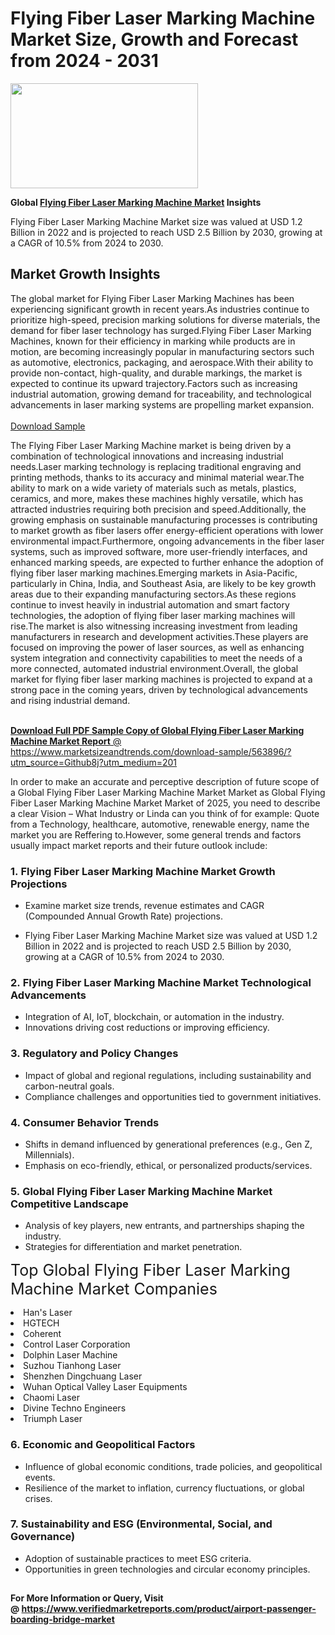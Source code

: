 <H1>Flying Fiber Laser Marking Machine Market Size, Growth and Forecast from 2024 - 2031</H1><img class="aligncenter size-medium wp-image-584254" src="https://thirdeyenews.in/wp-content/uploads/2024/09/Global-Market-Research-300x168.jpeg" alt="" width="300" height="168" /><p><strong>Global&nbsp;<a href="https://www.marketsizeandtrends.com/download-sample/563896/?utm_source=Github8j?utm_medium=201">Flying Fiber Laser Marking Machine Market</a> Insights</strong></p><p>Flying Fiber Laser Marking Machine Market size was valued at USD 1.2 Billion in 2022 and is projected to reach USD 2.5 Billion by 2030, growing at a CAGR of 10.5% from 2024 to 2030.</p><p><h2>Market Growth Insights</h2> <p>The global market for Flying Fiber Laser Marking Machines has been experiencing significant growth in recent years.As industries continue to prioritize high-speed, precision marking solutions for diverse materials, the demand for fiber laser technology has surged.Flying Fiber Laser Marking Machines, known for their efficiency in marking while products are in motion, are becoming increasingly popular in manufacturing sectors such as automotive, electronics, packaging, and aerospace.With their ability to provide non-contact, high-quality, and durable markings, the market is expected to continue its upward trajectory.Factors such as increasing industrial automation, growing demand for traceability, and technological advancements in laser marking systems are propelling market expansion.<br><br> <a href="#">Download Sample</a></p> <p>The Flying Fiber Laser Marking Machine market is being driven by a combination of technological innovations and increasing industrial needs.Laser marking technology is replacing traditional engraving and printing methods, thanks to its accuracy and minimal material wear.The ability to mark on a wide variety of materials such as metals, plastics, ceramics, and more, makes these machines highly versatile, which has attracted industries requiring both precision and speed.Additionally, the growing emphasis on sustainable manufacturing processes is contributing to market growth as fiber lasers offer energy-efficient operations with lower environmental impact.Furthermore, ongoing advancements in the fiber laser systems, such as improved software, more user-friendly interfaces, and enhanced marking speeds, are expected to further enhance the adoption of flying fiber laser marking machines.Emerging markets in Asia-Pacific, particularly in China, India, and Southeast Asia, are likely to be key growth areas due to their expanding manufacturing sectors.As these regions continue to invest heavily in industrial automation and smart factory technologies, the adoption of flying fiber laser marking machines will rise.The market is also witnessing increasing investment from leading manufacturers in research and development activities.These players are focused on improving the power of laser sources, as well as enhancing system integration and connectivity capabilities to meet the needs of a more connected, automated industrial environment.Overall, the global market for flying fiber laser marking machines is projected to expand at a strong pace in the coming years, driven by technological advancements and rising industrial demand.<br><br> <a href="#"></p><p><span class=""><strong>Download Full PDF Sample Copy of Global Flying Fiber Laser Marking Machine Market Report</strong> @ <a href="https://www.marketsizeandtrends.com/download-sample/563896/?utm_source=Github8j?utm_medium=201" target="_blank">https://www.marketsizeandtrends.com/download-sample/563896/?utm_source=Github8j?utm_medium=201</a></span></p><p>In order to make an accurate and perceptive description of future scope of a Global&nbsp;Flying Fiber Laser Marking Machine Market Market as Global&nbsp;Flying Fiber Laser Marking Machine Market Market of 2025, you need to describe a clear Vision &ndash; What Industry or Linda can you think of for example: Quote from a Technology, healthcare, automotive, renewable energy, name the market you are Reffering to.However, some general trends and factors usually impact market reports and their future outlook include:</p><h3>1.&nbsp;<strong>Flying Fiber Laser Marking Machine Market Growth Projections</strong></h3><ul><li>Examine market size trends, revenue estimates and CAGR (Compounded Annual Growth Rate) projections.</li><li><p>Flying Fiber Laser Marking Machine Market size was valued at USD 1.2 Billion in 2022 and is projected to reach USD 2.5 Billion by 2030, growing at a CAGR of 10.5% from 2024 to 2030.</p></li></ul><h3>2.&nbsp;<strong>Flying Fiber Laser Marking Machine Market Technological Advancements</strong></h3><ul><li>Integration of AI, IoT, blockchain, or automation in the industry.</li><li>Innovations driving cost reductions or improving efficiency.</li></ul><h3>3.&nbsp;<strong>Regulatory and Policy Changes</strong></h3><ul><li>Impact of global and regional regulations, including sustainability and carbon-neutral goals.</li><li>Compliance challenges and opportunities tied to government initiatives.</li></ul><h3>4.&nbsp;<strong>Consumer Behavior Trends</strong></h3><ul><li>Shifts in demand influenced by generational preferences (e.g., Gen Z, Millennials).</li><li>Emphasis on eco-friendly, ethical, or personalized products/services.</li></ul><h3>5.&nbsp;<strong>Global Flying Fiber Laser Marking Machine Market Competitive Landscape</strong></h3><ul><li>Analysis of key players, new entrants, and partnerships shaping the industry.</li><li>Strategies for differentiation and market penetration.</li></ul><p data-pm-slice="1 1 []"><span style="color: inherit; font-family: inherit; font-size: 25px;">Top Global Flying Fiber Laser Marking Machine Market Companies</span></p><div class="" data-test-id=""><p><li>Han's Laser</li><li> HGTECH</li><li> Coherent</li><li> Control Laser Corporation</li><li> Dolphin Laser Machine</li><li> Suzhou Tianhong Laser</li><li> Shenzhen Dingchuang Laser</li><li> Wuhan Optical Valley Laser Equipments</li><li> Chaomi Laser</li><li> Divine Techno Engineers</li><li> Triumph Laser</li></p></div><h3>6.&nbsp;<strong>Economic and Geopolitical Factors</strong></h3><ul><li>Influence of global economic conditions, trade policies, and geopolitical events.</li><li>Resilience of the market to inflation, currency fluctuations, or global crises.</li></ul><h3>7.&nbsp;<strong>Sustainability and ESG (Environmental, Social, and Governance)</strong></h3><ul><li>Adoption of sustainable practices to meet ESG criteria.</li><li>Opportunities in green technologies and circular economy principles.</li></ul><h2><strong style="font-size: 14px;">For More Information or Query, Visit @&nbsp;</strong><a style="background-color: #ffffff; font-size: 14px;" href="https://www.marketsizeandtrends.com/report/flying-fiber-laser-marking-machine-market/" target="_blank">https://www.verifiedmarketreports.com/product/airport-passenger-boarding-bridge-market</a></h2>